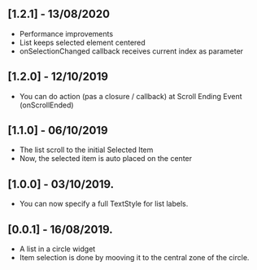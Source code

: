 ## [1.2.1] - 13/08/2020
* Performance improvements
* List keeps selected element centered
* onSelectionChanged callback receives current index as parameter

## [1.2.0] - 12/10/2019
* You can do action (pas a closure / callback) at Scroll Ending Event (onScrollEnded)

## [1.1.0] - 06/10/2019
* The list scroll to the initial Selected Item
* Now, the selected item is auto placed on the center

## [1.0.0] - 03/10/2019.

* You can now specify a full TextStyle for list labels.

## [0.0.1] - 16/08/2019.

* A list in a circle widget
* Item selection is done by mooving it to the central zone of the circle.

